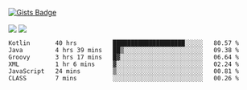 

[![Gists Badge](https://badges.pufler.dev/gists/esabook)](https://gist.github.com/mine) 
<p>
<img align="center" src="https://github-readme-stats.anuraghazra1.vercel.app/api/top-langs/?username=esabook&layout=compact&theme=merko&count_private=true&langs_count=20"/>
<img align="center" src="https://github-readme-stats.anuraghazra1.vercel.app/api?username=esabook&show_icons=true&include_all_commits=true&theme=merko&count_private=true&custom_title=Github stats"/>
</p>
<!--START_SECTION:waka-->

```text
Kotlin       40 hrs          ████████████████████░░░░░   80.57 %
Java         4 hrs 39 mins   ██▒░░░░░░░░░░░░░░░░░░░░░░   09.38 %
Groovy       3 hrs 17 mins   █▓░░░░░░░░░░░░░░░░░░░░░░░   06.64 %
XML          1 hr 6 mins     ▓░░░░░░░░░░░░░░░░░░░░░░░░   02.24 %
JavaScript   24 mins         ▒░░░░░░░░░░░░░░░░░░░░░░░░   00.81 %
CLASS        7 mins          ░░░░░░░░░░░░░░░░░░░░░░░░░   00.26 %
```

<!--END_SECTION:waka-->




<!--
**esabook/esabook** is a ✨ _special_ ✨ repository because its `README.md` (this file) appears on your GitHub profile.

Here are some ideas to get you started:

- 🔭 I’m currently working on ...
- 🌱 I’m currently learning ...
- 👯 I’m looking to collaborate on ...
- 🤔 I’m looking for help with ...
- 💬 Ask me about ...
- 📫 How to reach me: ...
- 😄 Pronouns: ...
- ⚡ Fun fact: ...
-->
